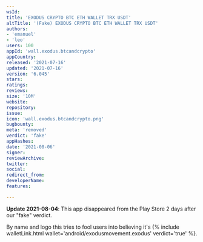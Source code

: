 ```yaml
---
wsId: 
title: 'EXODUS CRYPTO BTC ETH WALLET TRX USDT'
altTitle: '(Fake) EXODUS CRYPTO BTC ETH WALLET TRX USDT'
authors:
- 'emanuel'
- 'leo'
users: 100
appId: 'wall.exodus.btcandcrypto'
appCountry: 
released: '2021-07-16'
updated: '2021-07-16'
version: '6.045'
stars: 
ratings: 
reviews: 
size: '10M'
website: 
repository: 
issue: 
icon: 'wall.exodus.btcandcrypto.png'
bugbounty: 
meta: 'removed'
verdict: 'fake'
appHashes: 
date: '2021-08-06'
signer: 
reviewArchive: 
twitter: 
social: 
redirect_from: 
developerName: 
features: 

---
```


**Update 2021-08-04**: This app disappeared from the Play Store 2 days after our
"fake" verdict.

By name and logo this tries to fool users into believing it's
{% include walletLink.html wallet='android/exodusmovement.exodus' verdict='true' %}.
